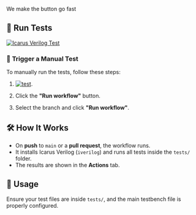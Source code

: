 We make the button go fast
## 🔄 Run Tests

[![Icarus Verilog Test](https://github.com/Collinnn/ChipDesign/actions/workflows/blank.yml/badge.svg)](https://github.com/Collinnn/ChipDesign/actions/workflows/blank.yml)


### 🔘 **Trigger a Manual Test**
To manually run the tests, follow these steps:

1.  <a href="https://github.com/Collinnn/ChipDesign/actions/workflows/blank.yml"><img src="https://github.com/Collinnn/ChipDesign/actions/workflows/blank.yml/badge.svg" alt="test"/></a>.

2. Click the **"Run workflow"** button.
3. Select the branch and click **"Run workflow"**.


## 🛠️ How It Works
- On **push** to `main` or a **pull request**, the workflow runs.
- It installs Icarus Verilog (`iverilog`) and runs all tests inside the `tests/` folder.
- The results are shown in the **Actions** tab.

## 📜 Usage
Ensure your test files are inside `tests/`, and the main testbench file is properly configured.